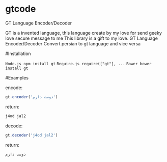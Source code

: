 # gtcode

GT Language Encoder/Decoder 

GT is a invented language, this language create by my love for send geeky love secure message to me
This library is a gift to my love.
GT Language Encoder/Decoder Convert persian to gt language and vice versa

#Installation

```Node.js npm install gt```
```Require.js require(["gt"], ...```
```Bower bower install gt```

#Examples

encode:
```javascript
gt.encoder('دوست دارم')
```
return:
```html
j4od jal2
```

decode:
```javascript
gt.decoder('j4od jal2')
```

return:
```html
دوست دارم
```
